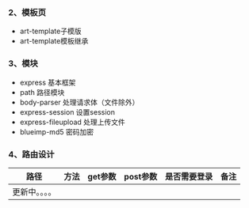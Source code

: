 ### 2、模板页
  - art-template子模版
  - art-template模板继承
### 3、模块
  - express 基本框架
  - path 路径模块
  - body-parser 处理请求体（文件除外）
  - express-session 设置session
  - express-fileupload 处理上传文件
  - blueimp-md5 密码加密
### 4、路由设计
  |路径|方法|get参数|post参数|是否需要登录|备注|
  |----|----|------|--------|-----------|---|
  |更新中。。。。   | |